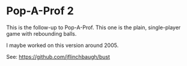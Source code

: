 # Pop-A-Prof 2

This is the follow-up to Pop-A-Prof.
This one is the plain, single-player game
with rebounding balls.

I maybe worked on this version around 2005.

See:
https://github.com/jflinchbaugh/bust

